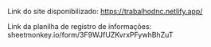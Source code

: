 Link do site disponibilizado: https://trabalhodnc.netlify.app/

Link da planilha de registro de informações: sheetmonkey.io/form/3F9WJfUZKvrxPFywhBhZuT
